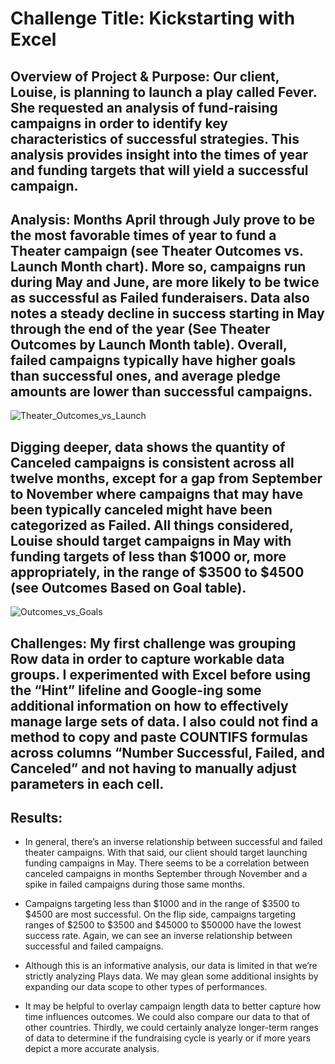 # Challenge Title: Kickstarting with Excel

## Overview of Project & Purpose: Our client, Louise, is planning to launch a play called Fever. She requested an analysis of fund-raising campaigns in order to identify key characteristics of successful strategies. This analysis provides insight into the times of year and funding targets that will yield a successful campaign.

## Analysis: Months April through July prove to be the most favorable times of year to fund a Theater campaign (see Theater Outcomes vs. Launch Month chart). More so, campaigns run during May and June, are more likely to be twice as successful as Failed funderaisers. Data also notes a steady decline in success starting in May through the end of the year (See Theater Outcomes by Launch Month table). Overall, failed campaigns typically have higher goals than successful ones, and average pledge amounts are lower than successful campaigns.

![Theater_Outcomes_vs_Launch](https://user-images.githubusercontent.com/90878939/135730592-9ec864f6-4ef2-47cd-84c2-182e5faf93d3.png)

## Digging deeper, data shows the quantity of Canceled campaigns is consistent across all twelve months, except for a gap from September to November where campaigns that may have been typically canceled might have been categorized as Failed. All things considered, Louise should target campaigns in May with funding targets of less than $1000 or, more appropriately, in the range of $3500 to $4500 (see Outcomes Based on Goal table).

![Outcomes_vs_Goals](https://user-images.githubusercontent.com/90878939/135371174-4891e756-ae59-4cd9-9c50-6f7a01a5bbb7.png)

## Challenges: My first challenge was grouping Row data in order to capture workable data groups. I experimented with Excel before using the “Hint” lifeline and Google-ing some additional information on how to effectively manage large sets of data. I also could not find a method to copy and paste COUNTIFS formulas across columns “Number Successful, Failed, and Canceled” and not having to manually adjust parameters in each cell.

## Results: 
- In general, there’s an inverse relationship between successful and failed theater campaigns. With that said, our client should target launching funding campaigns in May. There seems to be a correlation between canceled campaigns in months September through November and a spike in failed campaigns during those same months.

- Campaigns targeting less than $1000 and in the range of $3500 to $4500 are most successful. On the flip side, campaigns targeting ranges of $2500 to $3500 and $45000 to $50000 have the lowest success rate. Again, we can see an inverse relationship between successful and failed campaigns.

- Although this is an informative analysis, our data is limited in that we’re strictly analyzing Plays data. We may glean some additional insights by expanding our data scope to other types of performances.

-	It may be helpful to overlay campaign length data to better capture how time influences outcomes. We could also compare our data to that of other countries. Thirdly, we could certainly analyze longer-term ranges of data to determine if the fundraising cycle is yearly or if more years depict a more accurate analysis.
